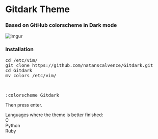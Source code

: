 # Gitdark Theme
### Based on GitHub colorscheme in Dark mode

![Imgur](https://i.imgur.com/n0YXvoa.png)
### Installation
<pre>
cd /etc/vim/
git clone https://github.com/natanscalvence/Gitdark.git
cd Gitdark
mv colors /etc/vim/
<br>
</pre>
<pre>
:colorscheme Gitdark
</pre>
Then press enter.

Languages where the theme is better finished:
<br>
C
<br>
Python
<br>
Ruby
